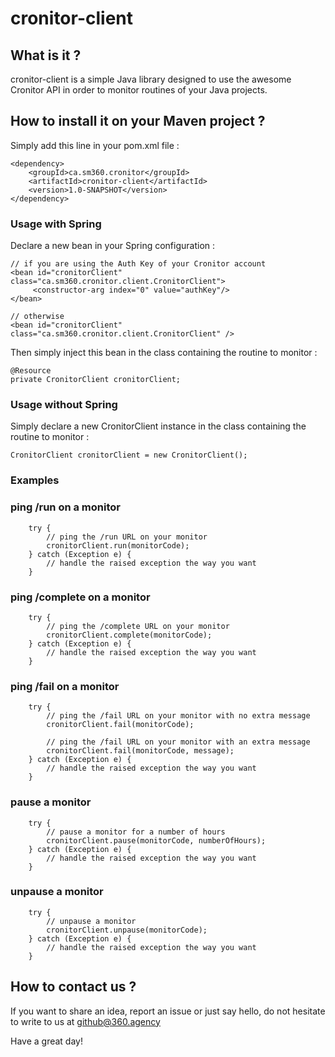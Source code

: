 # cronitor-client

## What is it ?
cronitor-client is a simple Java library designed to use the awesome Cronitor API in order to monitor routines of your Java projects.

## How to install it on your Maven project ?
Simply add this line in your pom.xml file :
```
<dependency>
    <groupId>ca.sm360.cronitor</groupId>
    <artifactId>cronitor-client</artifactId>
    <version>1.0-SNAPSHOT</version>
</dependency>
```

### Usage with Spring

Declare a new bean in your Spring configuration :
```
// if you are using the Auth Key of your Cronitor account
<bean id="cronitorClient" class="ca.sm360.cronitor.client.CronitorClient">
     <constructor-arg index="0" value="authKey"/>
</bean>

// otherwise
<bean id="cronitorClient" class="ca.sm360.cronitor.client.CronitorClient" />
```

Then simply inject this bean in the class containing the routine to monitor :
```
@Resource
private CronitorClient cronitorClient;
```

### Usage without Spring
Simply declare a new CronitorClient instance in the class containing the routine to monitor :
```
CronitorClient cronitorClient = new CronitorClient();
```

### Examples

### ping /run on a monitor
```
    try {
        // ping the /run URL on your monitor
        cronitorClient.run(monitorCode);
    } catch (Exception e) {
        // handle the raised exception the way you want
    }
```
### ping /complete on a monitor
```
    try {
        // ping the /complete URL on your monitor
        cronitorClient.complete(monitorCode);
    } catch (Exception e) {
        // handle the raised exception the way you want
    }
```
### ping /fail on a monitor
```
    try {
        // ping the /fail URL on your monitor with no extra message
        cronitorClient.fail(monitorCode);
        
        // ping the /fail URL on your monitor with an extra message
        cronitorClient.fail(monitorCode, message);
    } catch (Exception e) {
        // handle the raised exception the way you want
    }
```
### pause a monitor
```
    try {
        // pause a monitor for a number of hours
        cronitorClient.pause(monitorCode, numberOfHours);
    } catch (Exception e) {
        // handle the raised exception the way you want
    }
```
### unpause a monitor
```
    try {
        // unpause a monitor
        cronitorClient.unpause(monitorCode);
    } catch (Exception e) {
        // handle the raised exception the way you want
    }
```

## How to contact us ?

If you want to share an idea, report an issue or just say hello, do not hesitate to write to us at github@360.agency 

Have a great day!
